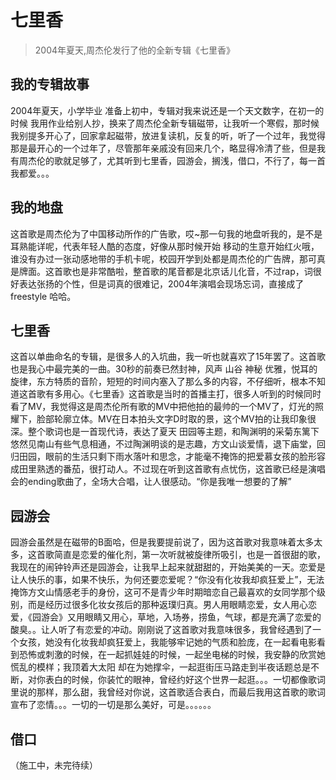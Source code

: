# 七里香

>2004年夏天,周杰伦发行了他的全新专辑《七里香》

## 我的专辑故事
2004年夏天，小学毕业 准备上初中，专辑对我来说还是一个天文数字，在初一的时候 我用作业给别人抄，换来了周杰伦全新专辑磁带，让我听一个寒假，那时候我别提多开心了，回家拿起磁带，放进复读机，反复的听，听了一个过年，我觉得那是最开心的一个过年了，尽管那年亲戚没有回来几个，略显得冷清了些，但是我有周杰伦的歌就足够了，尤其听到七里香，园游会，搁浅，借口，不行了，每一首我都爱。。。

## 我的地盘
这首歌是周杰伦为了中国移动所作的广告歌，哎~那一句我的地盘听我的，是不是耳熟能详呢，代表年轻人酷的态度，好像从那时候开始 移动的生意开始红火哦，谁没有办过一张动感地带的手机卡呢，校园开学到处都是周杰伦的广告牌，那可真是牌面。这首歌也是非常酷啦，整首歌的尾音都是北京话儿化音，不过rap，词很好表达张扬的个性，但是词真的很难记，2004年演唱会现场忘词，直接成了freestyle 哈哈。

## 七里香
这首以单曲命名的专辑，是很多人的入坑曲，我一听也就喜欢了15年罢了。这首歌也是我心中最完美的一曲。30秒的前奏已然封神，风声 山谷 神秘 优雅，悦耳的旋律，东方特质的音阶，短短的时间内塞入了那么多的内容，不仔细听，根本不知道这首歌有多用心。《七里香》这首歌是当时的首播主打，很多人听到的时候同时看了MV，我觉得这是周杰伦所有歌的MV中把他拍的最帅的一个MV了，灯光的照耀下，脸部轮廓立体。MV在日本拍头文字D时取的景，这个MV拍的让我印象很深。整个歌词也是一首现代诗，表达了夏天 田园等主题，和陶渊明的采菊东篱下悠然见南山有些气息相通，不过陶渊明谈的是志趣，方文山谈爱情，退下庙堂，回归田园，眼前的生活只剩下雨水落叶和思念，才能毫不掩饰的把爱慕女孩的脸形容成田里熟透的番茄，很打动人。不过现在听到这首歌有点忧伤，这首歌已经是演唱会的ending歌曲了，全场大合唱，让人很感动。“你是我唯一想要的了解”




## 园游会
园游会虽然是在磁带的B面哈，但是我要提前说了，因为这首歌对我意味着太多太多，这首歌简直是恋爱的催化剂，第一次听就被旋律所吸引，也是一首很甜的歌，我现在的闹钟铃声还是园游会，让我早上起来就甜甜的，开始美美的一天。恋爱是让人快乐的事，如果不快乐，为何还要恋爱呢？“你没有化妆我却疯狂爱上”，无法掩饰方文山情感老手的身份，这可不是青少年时期暗恋自己最喜欢的女同学那个级别，而是经历过很多化妆女孩后的那种返璞归真。男人用眼睛恋爱，女人用心恋爱，《园游会》又用眼睛又用心，草地，入场券，捞鱼，气球，都是充满了恋爱的酸臭。。让人听了有恋爱的冲动。刚刚说了这首歌对我意味很多，我曾经遇到了一个女孩，她没有化妆我却疯狂爱上，我能够牢记她的气质和脸庞，在一起看电影看到恐怖或刺激的时候，在一起抓娃娃的时候，一起坐电梯的时候，我安静的欣赏她慌乱的模样；我顶着大太阳 却在为她撑伞，一起逛街压马路走到半夜话题总是不断，对你表白的时候，你装忙的眼神，曾经约好这个世界一起逛。。。一切都像歌词里说的那样，那么甜，我曾经对你说，这首歌适合表白，而最后我用这首歌的歌词宣布了恋情。。。一切的一切是那么美好，可是。。。。。。 


## 借口
（施工中，未完待续）